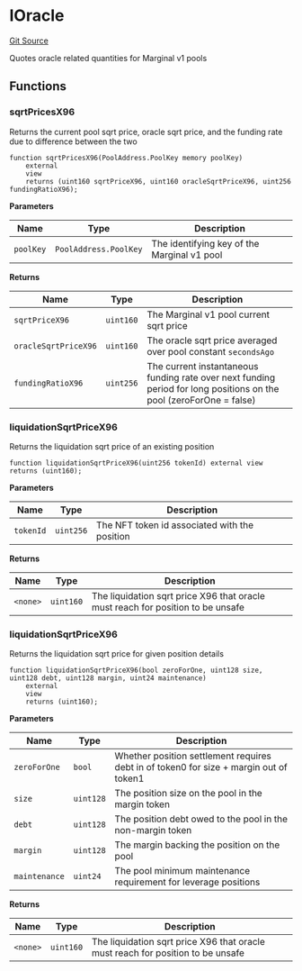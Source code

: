 # IOracle
[Git Source](https://github.com/MarginalProtocol/v1-periphery/blob/6ce65434509972d6f67aeab3e318f9db63a09fe0/contracts/interfaces/IOracle.sol)

Quotes oracle related quantities for Marginal v1 pools


## Functions
### sqrtPricesX96

Returns the current pool sqrt price, oracle sqrt price, and the funding rate due to difference between the two


```solidity
function sqrtPricesX96(PoolAddress.PoolKey memory poolKey)
    external
    view
    returns (uint160 sqrtPriceX96, uint160 oracleSqrtPriceX96, uint256 fundingRatioX96);
```
**Parameters**

|Name|Type|Description|
|----|----|-----------|
|`poolKey`|`PoolAddress.PoolKey`|The identifying key of the Marginal v1 pool|

**Returns**

|Name|Type|Description|
|----|----|-----------|
|`sqrtPriceX96`|`uint160`|The Marginal v1 pool current sqrt price|
|`oracleSqrtPriceX96`|`uint160`|The oracle sqrt price averaged over pool constant `secondsAgo`|
|`fundingRatioX96`|`uint256`|The current instantaneous funding rate over next funding period for long positions on the pool (zeroForOne = false)|


### liquidationSqrtPriceX96

Returns the liquidation sqrt price of an existing position


```solidity
function liquidationSqrtPriceX96(uint256 tokenId) external view returns (uint160);
```
**Parameters**

|Name|Type|Description|
|----|----|-----------|
|`tokenId`|`uint256`|The NFT token id associated with the position|

**Returns**

|Name|Type|Description|
|----|----|-----------|
|`<none>`|`uint160`|The liquidation sqrt price X96 that oracle must reach for position to be unsafe|


### liquidationSqrtPriceX96

Returns the liquidation sqrt price for given position details


```solidity
function liquidationSqrtPriceX96(bool zeroForOne, uint128 size, uint128 debt, uint128 margin, uint24 maintenance)
    external
    view
    returns (uint160);
```
**Parameters**

|Name|Type|Description|
|----|----|-----------|
|`zeroForOne`|`bool`|Whether position settlement requires debt in of token0 for size + margin out of token1|
|`size`|`uint128`|The position size on the pool in the margin token|
|`debt`|`uint128`|The position debt owed to the pool in the non-margin token|
|`margin`|`uint128`|The margin backing the position on the pool|
|`maintenance`|`uint24`|The pool minimum maintenance requirement for leverage positions|

**Returns**

|Name|Type|Description|
|----|----|-----------|
|`<none>`|`uint160`|The liquidation sqrt price X96 that oracle must reach for position to be unsafe|


